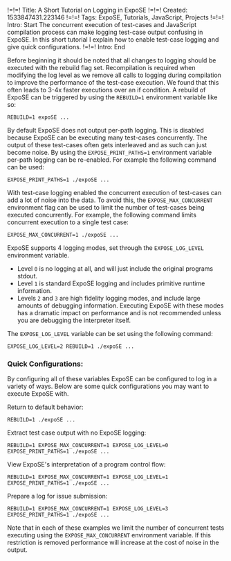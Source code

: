 !=!=! Title: A Short Tutorial on Logging in ExpoSE
!=!=! Created: 1533847431.223146
!=!=! Tags: ExpoSE, Tutorials, JavaScript, Projects
!=!=! Intro: Start
The concurrent execution of test-cases and JavaScript compilation process can make logging test-case output confusing in ExpoSE. In this short tutorial I explain how to enable test-case logging and give quick configurations.
!=!=! Intro: End

Before beginning it should be noted that all changes to logging should be executed with the rebuild flag set. Recompilation is required when modifying the log level as we remove all calls to logging during compilation to improve the performance of the test-case execution. We found that this often leads to 3-4x faster executions over an if condition. A rebuild of ExpoSE can be triggered by using the `REBUILD=1` environment variable like so:

```REBUILD=1 expoSE ...```

By default ExpoSE does not output per-path logging. This is disabled because ExpoSE can be executing many test-cases concurrently. The output of these test-cases often gets interleaved and as such can just become noise. By using the `EXPOSE_PRINT_PATHS=1` environment variable per-path logging can be re-enabled. For example the following command can be used:

```EXPOSE_PRINT_PATHS=1 ./expoSE ...```

With test-case logging enabled the concurrent execution of test-cases can add a lot of noise into the data. To avoid this, the `EXPOSE_MAX_CONCURRENT` environment flag can be used to limit the number of test-cases being executed concurrently. For example, the following command limits concurrent execution to a single test case:

```EXPOSE_MAX_CONCURRENT=1 ./expoSE ...```

ExpoSE supports 4 logging modes, set through the `EXPOSE_LOG_LEVEL` environment variable.

* Level `0` is no logging at all, and will just include the original programs stdout.
* Level `1` is standard ExpoSE logging and includes primitive runtime information.
* Levels `2` and `3` are high fidelity logging modes, and include large amounts of debugging information. Executing ExpoSE with these modes has a dramatic impact on performance and is not recommended unless you are debugging the interpreter itself.

The `EXPOSE_LOG_LEVEL` variable can be set using the following command:

```EXPOSE_LOG_LEVEL=2 REBUILD=1 ./expoSE ...```

### Quick Configurations:

By configuring all of these variables ExpoSE can be configured to log in a variety of ways. Below are some quick configurations you may want to execute ExpoSE with.

Return to default behavior:

```REBUILD=1 ./expoSE ...```

Extract test case output with no ExpoSE logging:

```REBUILD=1 EXPOSE_MAX_CONCURRENT=1 EXPOSE_LOG_LEVEL=0 EXPOSE_PRINT_PATHS=1 ./expoSE ...```

View ExpoSE's interpretation of a program control flow:

```REBUILD=1 EXPOSE_MAX_CONCURRENT=1 EXPOSE_LOG_LEVEL=1 EXPOSE_PRINT_PATHS=1 ./expoSE ...```

Prepare a log for issue submission:

```REBUILD=1 EXPOSE_MAX_CONCURRENT=1 EXPOSE_LOG_LEVEL=3 EXPOSE_PRINT_PATHS=1 ./expoSE ...```

Note that in each of these examples we limit the number of concurrent tests executing using the `EXPOSE_MAX_CONCURRENT` environment variable. If this restriction is removed performance will increase at the cost of noise in the output.
